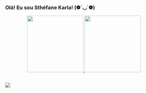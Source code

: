 ### Olá! Eu sou Sthéfane Karla! (❁´◡`❁)
<div align="center">
  <a href="https://github.com/sthefanekarla">
  <img height="180em" src="https://github-readme-stats.vercel.app/api?username=sthefanekarla&show_icons=true&theme=dracula&include_all_commits=true&count_private=true"/>
  <img height="180em" src="https://github-readme-stats.vercel.app/api/top-langs/?username=sthefanekarla&layout=compact&langs_count=7&theme=dracula"/>
</div>
  
  ##
 
<a href="https://www.linkedin.com/in/sthefane-ribeiro/" target="_blank"><img src="https://img.shields.io/badge/-LinkedIn-%230077B5?style=for-the-badge&logo=linkedin&logoColor=white" target="_blank"></a> 
